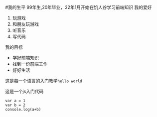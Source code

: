 #我的生平
99年生,20年毕业，22年1月开始在饥人谷学习前端知识
我的爱好
1. 玩游戏
2. 和朋友玩游戏
3. 听音乐
4. 写代码

我的目标
* 学好前端知识
* 找到一份前端工作
* 好好生活
 
 这是每一个语言的入门教学`hello world`
 
 这是一个js入门代码
 ~~~
 var a = 1
 var b = 2
 console.log(a+b)
 ~~~
